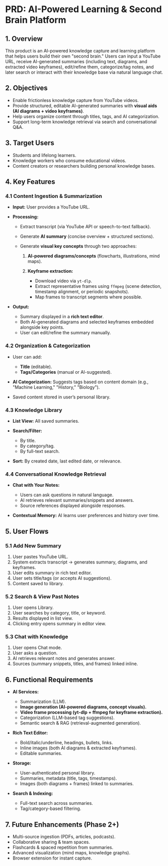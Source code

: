 # PRD: AI-Powered Learning & Second Brain Platform

## 1. Overview

This product is an AI-powered knowledge capture and learning platform that helps users build their own "second brain." Users can input a YouTube URL, receive AI-generated summaries (including text, diagrams, and extracted video keyframes), edit/refine them, categorize/tag notes, and later search or interact with their knowledge base via natural language chat.

## 2. Objectives

* Enable frictionless knowledge capture from YouTube videos.
* Provide structured, editable AI-generated summaries with **visual aids (AI diagrams + video keyframes)**.
* Help users organize content through titles, tags, and AI categorization.
* Support long-term knowledge retrieval via search and conversational Q\&A.

## 3. Target Users

* Students and lifelong learners.
* Knowledge workers who consume educational videos.
* Content creators or researchers building personal knowledge bases.

## 4. Key Features

### 4.1 Content Ingestion & Summarization

* **Input:** User provides a YouTube URL.
* **Processing:**

  * Extract transcript (via YouTube API or speech-to-text fallback).
  * Generate **AI summary** (concise overview + structured sections).
  * Generate **visual key concepts** through two approaches:

    1. **AI-powered diagrams/concepts** (flowcharts, illustrations, mind maps).
    2. **Keyframe extraction:**

       * Download video via `yt-dlp`.
       * Extract representative frames using `ffmpeg` (scene detection, timestamp alignment, or periodic snapshots).
       * Map frames to transcript segments where possible.
* **Output:**

  * Summary displayed in a **rich text editor**.
  * Both AI-generated diagrams and selected keyframes embedded alongside key points.
  * User can edit/refine the summary manually.

### 4.2 Organization & Categorization

* User can add:

  * **Title** (editable).
  * **Tags/Categories** (manual or AI-suggested).
* **AI Categorization:** Suggests tags based on content domain (e.g., "Machine Learning," "History," "Biology").
* Saved content stored in user’s personal library.

### 4.3 Knowledge Library

* **List View:** All saved summaries.
* **Search/Filter:**

  * By title.
  * By category/tag.
  * By full-text search.
* **Sort:** By created date, last edited date, or relevance.

### 4.4 Conversational Knowledge Retrieval

* **Chat with Your Notes:**

  * Users can ask questions in natural language.
  * AI retrieves relevant summaries/snippets and answers.
  * Source references displayed alongside responses.
* **Contextual Memory:** AI learns user preferences and history over time.

## 5. User Flows

### 5.1 Add New Summary

1. User pastes YouTube URL.
2. System extracts transcript → generates summary, diagrams, and keyframes.
3. User edits summary in rich text editor.
4. User sets title/tags (or accepts AI suggestions).
5. Content saved to library.

### 5.2 Search & View Past Notes

1. User opens Library.
2. User searches by category, title, or keyword.
3. Results displayed in list view.
4. Clicking entry opens summary in editor view.

### 5.3 Chat with Knowledge

1. User opens Chat mode.
2. User asks a question.
3. AI retrieves relevant notes and generates answer.
4. Sources (summary snippets, titles, and frames) linked inline.

## 6. Functional Requirements

* **AI Services:**

  * Summarization (LLM).
  * **Image generation (AI-powered diagrams, concept visuals).**
  * **Video frame processing (yt-dlp + ffmpeg for keyframe extraction).**
  * Categorization (LLM-based tag suggestions).
  * Semantic search & RAG (retrieval-augmented generation).

* **Rich Text Editor:**

  * Bold/italic/underline, headings, bullets, links.
  * Inline images (both AI diagrams & extracted keyframes).
  * Editable summaries.

* **Storage:**

  * User-authenticated personal library.
  * Summaries, metadata (title, tags, timestamps).
  * Images (both diagrams + frames) linked to summaries.

* **Search & Indexing:**

  * Full-text search across summaries.
  * Tag/category-based filtering.

## 7. Future Enhancements (Phase 2+)

* Multi-source ingestion (PDFs, articles, podcasts).
* Collaborative sharing & team spaces.
* Flashcards & spaced repetition from summaries.
* Advanced visualization (mind maps, knowledge graphs).
* Browser extension for instant capture.